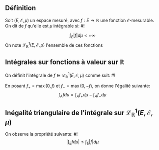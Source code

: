 ## Définition
Soit $(E, \mathcal E, \mu)$ un espace mesuré, avec $f: E \to \mathbb R$ une fonction $\mathcal E$-mesurable.
On dit de $f$ qu'elle est $\mu$ intégrable si: #!

$$
\int_{E}|f|d\mu < +\infty
$$
On note $\mathcal L^1_{\mathbb{R}}(E, \mathcal E, \mu)$ l'ensemble de ces fonctions
<!--ID: 1732147465889-->


## Intégrales sur fonctions à valeur sur $\mathbb{R}$
On définit l'intégrale de $f \in \mathcal L^1_{\mathbb{R}}(E, \mathcal E, \mu)$ comme suit: #!

En posant $f_{+} = \max(0, f)$ et $f_{-} = \max(0,-f)$, on donne l'égalité suivante: $$
\int_{A}fd\mu = \int_{A} f_{+} d\mu - \int_{A}f_{-}d\mu
$$
<!--ID: 1732147465891-->


## Inégalité triangulaire de l'intégrale sur $\mathcal L^1_{\mathbb{R}}(E, \mathcal E, \mu)$
On observe la propriété suivante: #!
$$
\left| \int_{E}fd\mu \right| \leq \int_{E} |f| d\mu
$$
<!--ID: 1732147465893-->


